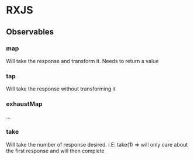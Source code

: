 # RXJS

## Observables

### map
Will take the response and transform it. Needs to return a value

### tap
Will take the response without transforming it

### exhaustMap
...

### take
Will take the number of response desired. i.E: take(1) => will only care about the first response and will then complete